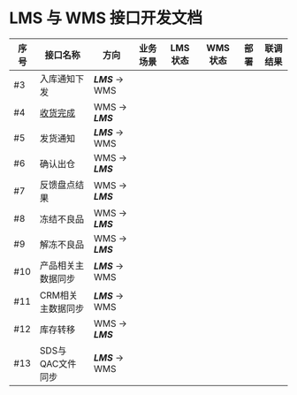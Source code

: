 #  													LMS 与 WMS 接口开发文档



| 序号 | 接口名称                                                     | 方向              | 业务场景 | LMS 状态 | WMS 状态 | 部署 | 联调结果 |
| ---- | ------------------------------------------------------------ | ----------------- | -------- | -------- | -------- | ---- | -------- |
| #3   | 入库通知下发                                                 | ***LMS***  -> WMS |          |          |          |      |          |
| #4   | [收货完成](https://wicrenetwed.github.io/wms/ReceiptCompletedWaybills) | WMS -> ***LMS***  |          |          |          |      |          |
| #5   | 发货通知                                                     | ***LMS*** -> WMS  |          |          |          |      |          |
| #6   | 确认出仓                                                     | WMS -> ***LMS***  |          |          |          |      |          |
| #7   | 反馈盘点结果                                                 | WMS -> ***LMS***  |          |          |          |      |          |
| #8   | 冻结不良品                                                   | WMS -> ***LMS***  |          |          |          |      |          |
| #9   | 解冻不良品                                                   | WMS -> ***LMS***  |          |          |          |      |          |
| #10  | 产品相关主数据同步                                           | ***LMS*** -> WMS  |          |          |          |      |          |
| #11  | CRM相关主数据同步                                            | ***LMS*** -> WMS  |          |          |          |      |          |
| #12  | 库存转移                                                     | WMS -> ***LMS***  |          |          |          |      |          |
| #13  | SDS与QAC文件同步                                             | ***LMS*** -> WMS  |          |          |          |      |          |



